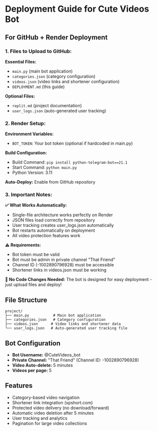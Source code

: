 # Deployment Guide for Cute Videos Bot

## For GitHub + Render Deployment

### 1. Files to Upload to GitHub:
**Essential Files:**
- `main.py` (main bot application)
- `categories.json` (category configuration) 
- `videos.json` (video links and shortener configuration)
- `DEPLOYMENT.md` (this guide)

**Optional Files:**
- `replit.md` (project documentation)
- `user_logs.json` (auto-generated user tracking)

### 2. Render Setup:

**Environment Variables:**
- `BOT_TOKEN`: Your bot token (optional if hardcoded in main.py)

**Build Configuration:**
- Build Command: `pip install python-telegram-bot==21.1`
- Start Command: `python main.py`
- Python Version: 3.11

**Auto-Deploy:** Enable from GitHub repository

### 3. Important Notes:

**✅ What Works Automatically:**
- Single-file architecture works perfectly on Render
- JSON files load correctly from repository
- User tracking creates user_logs.json automatically
- Bot restarts automatically on deployment
- All video protection features work

**⚠️ Requirements:**
- Bot token must be valid
- Bot must be admin in private channel "That Friend"
- Channel ID (-1002890796928) must be accessible
- Shortener links in videos.json must be working

**🔧 No Code Changes Needed:**
The bot is designed for easy deployment - just upload files and deploy!

## File Structure
```
project/
├── main.py           # Main bot application
├── categories.json   # Category configuration
├── videos.json      # Video links and shortener data
└── user_logs.json   # Auto-generated user tracking file
```

## Bot Configuration
- **Bot Username:** @CuteVideos_bot
- **Private Channel:** "That Friend" (Channel ID: -1002890796928)
- **Video Auto-delete:** 5 minutes
- **Videos per page:** 5

## Features
- Category-based video navigation
- Shortener link integration (xpshort.com)
- Protected video delivery (no download/forward)
- Automatic video deletion after 5 minutes
- User tracking and analytics
- Pagination for large video collections